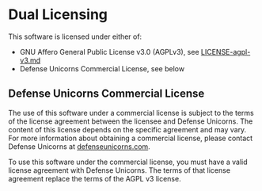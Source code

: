 # Dual Licensing

This software is licensed under either of:

- GNU Affero General Public License v3.0 (AGPLv3), see [LICENSE-agpl-v3.md](./LICENSE-agpl-v3.md)
- Defense Unicorns Commercial License, see below

## Defense Unicorns Commercial License

The use of this software under a commercial license is subject to the terms
of the license agreement between the licensee and Defense Unicorns. The
content of this license depends on the specific agreement and may vary. For
more information about obtaining a commercial license, please contact
Defense Unicorns at [defenseunicorns.com](https://defenseunicorns.com).

To use this software under the commercial license, you must have a valid
license agreement with Defense Unicorns. The terms of that license agreement
replace the terms of the AGPL v3 license.
